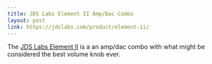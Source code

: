 ```yaml
---
title: JDS Labs Element II Amp/Dac Combo
layout: post
link: https://jdslabs.com/product/element-ii/
---
```


The [JDS Labs Element II]( https://jdslabs.com/product/element-ii/) is a an amp/dac combo with what might be considered the best volume knob ever.
